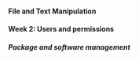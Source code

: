#### File and Text Manipulation
#### Week 2: Users and permissions

##### Package and software management
